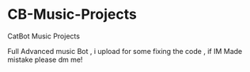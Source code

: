 # CB-Music-Projects
CatBot Music Projects



Full Advanced music Bot , i upload for some fixing the code , if IM Made mistake please dm me!
